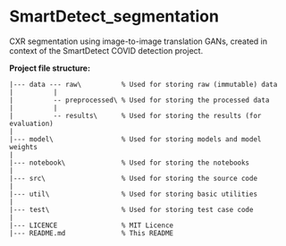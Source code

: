 # SmartDetect_segmentation
CXR segmentation using image-to-image translation GANs, created in context of the SmartDetect COVID detection project. 

**Project file structure:**
```
|--- data --- raw\          % Used for storing raw (immutable) data
|          |
|          -- preprocessed\ % Used for storing the processed data
|          |
|          -- results\      % Used for storing the results (for evaluation)
|
|--- model\                 % Used for storing models and model weights
|
|--- notebook\              % Used for storing the notebooks
|
|--- src\                   % Used for storing the source code
|
|--- util\                  % Used for storing basic utilities
|
|--- test\                  % Used for storing test case code
|
|--- LICENCE                % MIT Licence
|--- README.md              % This README
```
